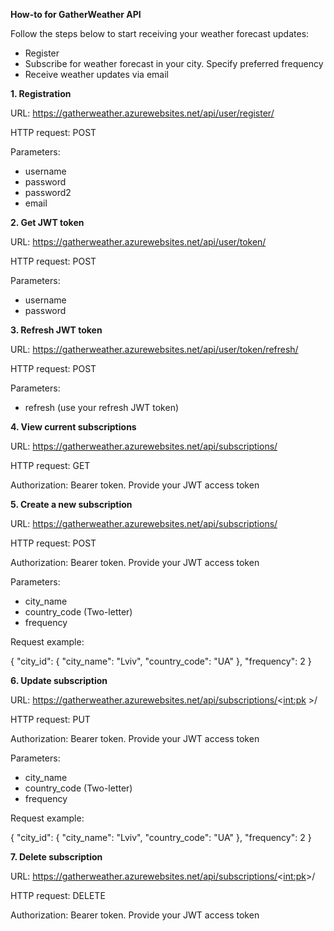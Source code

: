 **How-to for GatherWeather API**

Follow the steps below to start receiving your weather forecast updates:

* Register
* Subscribe for weather forecast in your city. Specify preferred frequency
* Receive weather updates via email 

**1. Registration**

URL: https://gatherweather.azurewebsites.net/api/user/register/

HTTP request: POST

Parameters:
- username
- password
- password2
- email

**2. Get JWT token**
    
URL: https://gatherweather.azurewebsites.net/api/user/token/
    
HTTP request: POST
    
Parameters:
- username
- password

**3. Refresh JWT token**

URL: https://gatherweather.azurewebsites.net/api/user/token/refresh/
    
HTTP request: POST                                                                                                                                                                                
    
Parameters:
- refresh (use your refresh JWT token)
 
**4. View current subscriptions**

URL: https://gatherweather.azurewebsites.net/api/subscriptions/

HTTP request: GET

Authorization: Bearer token. Provide your JWT access token

**5. Create a new subscription**
    
URL: https://gatherweather.azurewebsites.net/api/subscriptions/
    
HTTP request: POST  

Authorization: Bearer token. Provide your JWT access token

Parameters:
- city_name
- country_code (Two-letter)
- frequency

Request example:

{
    "city_id": {
        "city_name": "Lviv",
        "country_code": "UA"
    },
    "frequency": 2
}

**6. Update subscription**

URL: https://gatherweather.azurewebsites.net/api/subscriptions/<<int:pk>                                                                                                                                                                                                                                                                                                                                                                                                                                                                                                                                                                                                                                                                                                                                                                                                                                                                                                                                                                                                                                                                                                                                                                                                                                                                                                                                                                                                                                                                                                                                                                                                                                                                                                                                                                                                                                                                                                                                                                                                                                                                                                                                                                                                                                                                                                                                                                                                                                                                                                                                                                                                                                                                                                                                                                                                                                                                                                                                                                                                                                                                                                                                                                                                                                                                                                                                                                                                                                                                                                                                                                                                                                                                                                                                                                                                                                                                                            >/

HTTP request: PUT

Authorization: Bearer token. Provide your JWT access token

Parameters:
- city_name
- country_code (Two-letter)
- frequency

Request example:

{
    "city_id": {
        "city_name": "Lviv",
        "country_code": "UA"
    },
    "frequency": 2
}

**7. Delete subscription**

URL: https://gatherweather.azurewebsites.net/api/subscriptions/<<int:pk>>/

HTTP request: DELETE

Authorization: Bearer token. Provide your JWT access token     

